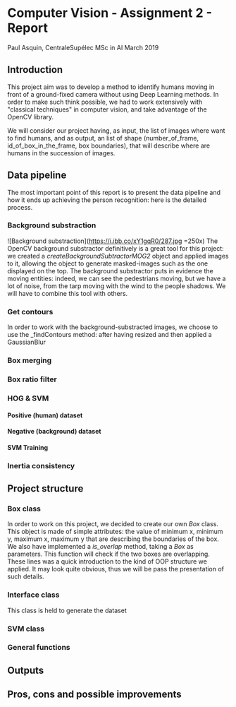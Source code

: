# Computer Vision - Assignment 2 - Report 
Paul Asquin, CentraleSupélec MSc in AI March 2019

## Introduction
This project aim was to develop a method to identify humans moving in front of a ground-fixed camera without using Deep Learning methods. In order to make such think possible, we had to work extensively with "classical techniques" in computer vision, and take advantage of the OpenCV library.

We will consider our project having, as input, the list of images where want to find humans, and as output, an list of shape (number_of_frame, id_of_box_in_the_frame, box boundaries), that will describe where are humans in the succession of images.

## Data pipeline
The most important point of this report is to present the data pipeline and how it ends up achieving the person recognition: here is the detailed process.

### Background  substraction
![Background substraction](https://i.ibb.co/xY1gqR0/287.jpg =250x)
The OpenCV background substractor definitively is a great tool for this project: we created a _createBackgroundSubtractorMOG2_ object and applied images to it, allowing the object to generate masked-images such as the one displayed on the top. The background substractor puts in evidence the moving entities: indeed, we can see the pedestrians moving, but we have a lot of noise, from the tarp moving with the wind to the people shadows. We will have to combine this tool with others.

### Get contours
In order to work with the background-substracted images, we choose to use the _findContours method: after having resized and then applied a GaussianBlur

### Box merging

### Box ratio filter

### HOG & SVM
#### Positive (human) dataset
#### Negative (background) dataset

#### SVM Training

### Inertia consistency

## Project structure

### Box class
In order to work on this project, we decided to create our own _Box_ class. This object is made of simple attributes: the value of minimum x, minimum y, maximum x, maximum y that are describing the boundaries of the box. We also have implemented a _is_overlap_ method, taking a _Box_ as parameters. This function will check if the two boxes are overlapping. These lines was a quick introduction to the kind of OOP structure we applied. It may look quite obvious, thus we will be pass the presentation of such details.

### Interface class
This class is held to generate the dataset

### SVM class

### General functions

## Outputs

## Pros, cons and possible improvements
<!--stackedit_data:
eyJoaXN0b3J5IjpbLTE1OTUwODYxNTcsLTExMjQyODUyODAsLT
c1ODk4ODgzMF19
-->